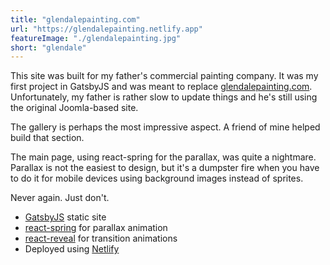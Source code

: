 ```yaml
---
title: "glendalepainting.com"
url: "https://glendalepainting.netlify.app"
featureImage: "./glendalepainting.jpg"
short: "glendale"
---
```


This site was built for my father's commercial painting company. It was my first
project in GatsbyJS and was meant to replace [glendalepainting.com][3].
Unfortunately, my father is rather slow to update things and he's still using
the original Joomla-based site.

The gallery is perhaps the most impressive aspect. A friend of mine helped build
that section.

The main page, using react-spring for the parallax, was quite a nightmare.
Parallax is not the easiest to design, but it's a dumpster fire when you have to
do it for mobile devices using background images instead of sprites.

Never again. Just don't.

- [GatsbyJS][0] static site
- [react-spring][1] for parallax animation
- [react-reveal][2] for transition animations
- Deployed using [Netlify][3]

[0]: https://www.gatsbyjs.org/
[1]: https://www.react-spring.io/
[2]: https://www.react-reveal.com/
[3]: https://netlify.com/
[4]: https://glendalepainting.com
